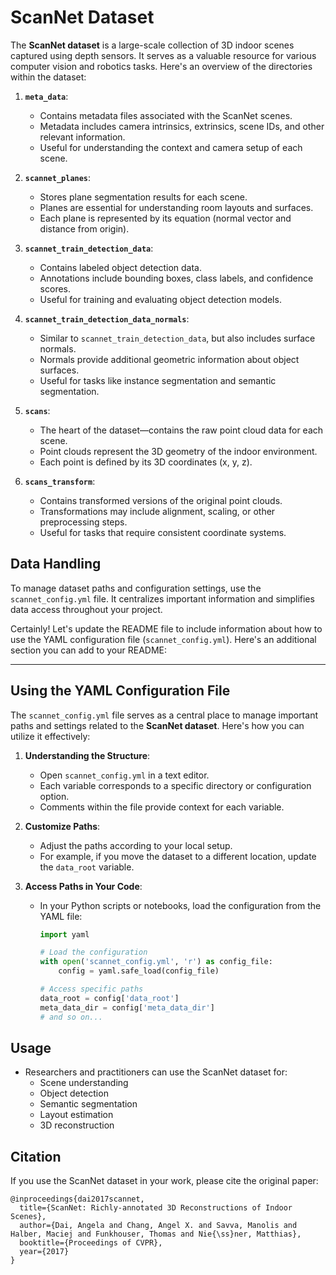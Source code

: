 # ScanNet Dataset

The **ScanNet dataset** is a large-scale collection of 3D indoor scenes captured using depth sensors. It serves as a valuable resource for various computer vision and robotics tasks. Here's an overview of the directories within the dataset:

1. **`meta_data`**:
   - Contains metadata files associated with the ScanNet scenes.
   - Metadata includes camera intrinsics, extrinsics, scene IDs, and other relevant information.
   - Useful for understanding the context and camera setup of each scene.

2. **`scannet_planes`**:
   - Stores plane segmentation results for each scene.
   - Planes are essential for understanding room layouts and surfaces.
   - Each plane is represented by its equation (normal vector and distance from origin).

3. **`scannet_train_detection_data`**:
   - Contains labeled object detection data.
   - Annotations include bounding boxes, class labels, and confidence scores.
   - Useful for training and evaluating object detection models.

4. **`scannet_train_detection_data_normals`**:
   - Similar to `scannet_train_detection_data`, but also includes surface normals.
   - Normals provide additional geometric information about object surfaces.
   - Useful for tasks like instance segmentation and semantic segmentation.

5. **`scans`**:
   - The heart of the dataset—contains the raw point cloud data for each scene.
   - Point clouds represent the 3D geometry of the indoor environment.
   - Each point is defined by its 3D coordinates (x, y, z).

6. **`scans_transform`**:
   - Contains transformed versions of the original point clouds.
   - Transformations may include alignment, scaling, or other preprocessing steps.
   - Useful for tasks that require consistent coordinate systems.

## Data Handling

To manage dataset paths and configuration settings, use the `scannet_config.yml` file. It centralizes important information and simplifies data access throughout your project.

Certainly! Let's update the README file to include information about how to use the YAML configuration file (`scannet_config.yml`). Here's an additional section you can add to your README:

---

## Using the YAML Configuration File

The `scannet_config.yml` file serves as a central place to manage important paths and settings related to the **ScanNet dataset**. Here's how you can utilize it effectively:

1. **Understanding the Structure**:
   - Open `scannet_config.yml` in a text editor.
   - Each variable corresponds to a specific directory or configuration option.
   - Comments within the file provide context for each variable.

2. **Customize Paths**:
   - Adjust the paths according to your local setup.
   - For example, if you move the dataset to a different location, update the `data_root` variable.

3. **Access Paths in Your Code**:
   - In your Python scripts or notebooks, load the configuration from the YAML file:
     ```python
     import yaml

     # Load the configuration
     with open('scannet_config.yml', 'r') as config_file:
         config = yaml.safe_load(config_file)

     # Access specific paths
     data_root = config['data_root']
     meta_data_dir = config['meta_data_dir']
     # and so on...
     ```
     
## Usage

- Researchers and practitioners can use the ScanNet dataset for:
  - Scene understanding
  - Object detection
  - Semantic segmentation
  - Layout estimation
  - 3D reconstruction
  
## Citation

If you use the ScanNet dataset in your work, please cite the original paper:

```
@inproceedings{dai2017scannet,
  title={ScanNet: Richly-annotated 3D Reconstructions of Indoor Scenes},
  author={Dai, Angela and Chang, Angel X. and Savva, Manolis and Halber, Maciej and Funkhouser, Thomas and Nie{\ss}ner, Matthias},
  booktitle={Proceedings of CVPR},
  year={2017}
}
```